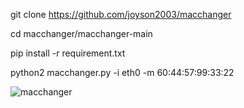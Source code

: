git clone https://github.com/joyson2003/macchanger

cd macchanger/macchanger-main

pip install -r requirement.txt

python2 macchanger.py -i eth0 -m 60:44:57:99:33:22



![macchanger](https://user-images.githubusercontent.com/96677228/167302609-8f1f40ef-0cba-450c-968f-014691405173.jpeg)
